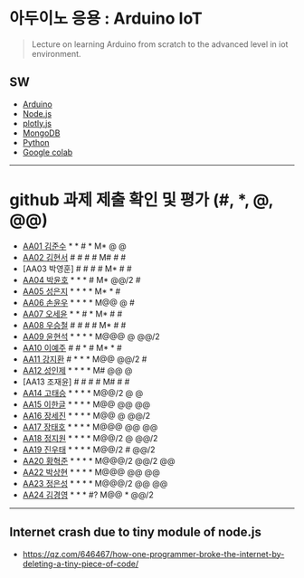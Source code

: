 # 아두이노 응용 : Arduino IoT
> Lecture on learning Arduino from scratch to the advanced level in iot environment.

## SW
- [Arduino](https://www.arduino.cc/)
- [Node.js](https://nodejs.org/ko/)
- [plotly.js](https://plot.ly/)
- [MongoDB](https://www.mongodb.com/download-center#community)
- [Python](https://www.anaconda.com)
- [Google colab](https://colab.research.google.com/)
---

# github 과제 제출 확인 및 평가 (#, *, @, @@)
- [AA01	김준수](http://github.com/96wnstn/AA01) * * # * M* @ @
- [AA02	김현서](https://github.com/HyunSeo0928/AA02) # # # # M# # #
- [AA03	박영훈] # # # # M* # #
- [AA04	박윤호](https://github.com/yoonho0624/aa04) * * * # M* @@/2 #
- [AA05	성은지](https://github.com/eun-jiii/AA05) * * * * M* * #
- [AA06	손윤우](https://github.com/yunuu/AA06) * * * * M@@  @ #
- [AA07	오세윤](https://github.com/chilledlife/AA07) * * # * M* # #
- [AA08	우승철](https://github.com/woo-seung-cheol/AA08) # # # # M* # #
- [AA09	윤현석](https://github.com/yhs11116/AA09) * * * * M@@@ @ @@/2
- [AA10	이예주](https://github.com/JJangyeJJangju/AA10) # # * # M* * #
- [AA11	강지환](https://github.com/qkqh9635/aa11) # * * * M@@ @@/2 #
- [AA12	성인제](https://github.com/nsa32300/AA12) * * * * M# @@ @
- [AA13	조재윤] # # # # M# # #
- [AA14	고태승](https://github.com/xotmddlsp2/AA14) * * * * M@@/2 @ @
- [AA15	이한글](https://github.com/hangle9449/aa15) * * * * M@@ @@ @@
- [AA16	장세진](https://github.com/sejin573/aa16) * * * * M@@ @ @@/2
- [AA17	장태호](https://github.com/HINEET/AA17) * * * * M@@@ @@ @@
- [AA18	정지원](https://github.com/lalalalalra/AA18) * * * * M@@/2 @ @@/2
- [AA19	진우태](https://github.com/Wjkdj/AA19) * * * * M@@/2 # @@/2
- [AA20	황혁준](https://github.com/FL08/aa20) * * * * M@@@/2 @@/2 @@
- [AA22	박상현](https://github.com/Endien96/AA22) * * * * M@@@ @@ @@
- [AA23	정은성](https://github.com/memory98/aa23) * * * * M@@@/2 @@ @@
- [AA24	김경영](https://github.com/IjuHM17/aa24) * * * #? M@@ * @@/2

---
## Internet crash due to tiny module of node.js
* https://qz.com/646467/how-one-programmer-broke-the-internet-by-deleting-a-tiny-piece-of-code/

